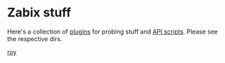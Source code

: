 Zabix stuff
==============
Here's a collection of [plugins](plugins/) for probing stuff and [API scripts](API/). Please see the
respective dirs.

[roy](mailto:roy@karlsbakk.net)
